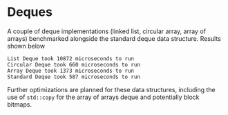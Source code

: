 # Deques
A couple of deque implementations (linked list, circular array, array of arrays) benchmarked alongside the standard deque data structure. Results shown below
```
List Deque took 10872 microseconds to run
Circular Deque took 660 microseconds to run
Array Deque took 1373 microseconds to run
Standard Deque took 587 microseconds to run
```
Further optimizations are planned for these data structures, including the use of `std::copy` for the array of arrays deque and potentially block bitmaps. 
